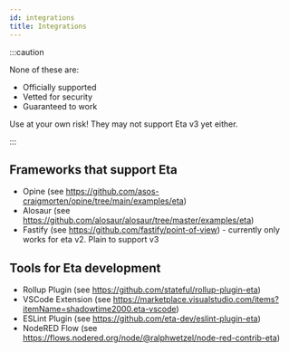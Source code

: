 ```yaml
---
id: integrations
title: Integrations
---
```


:::caution

None of these are:

- Officially supported
- Vetted for security
- Guaranteed to work

Use at your own risk! They may not support Eta v3 yet either.

:::

## Frameworks that support Eta

- Opine (see https://github.com/asos-craigmorten/opine/tree/main/examples/eta)
- Alosaur (see https://github.com/alosaur/alosaur/tree/master/examples/eta)
- Fastify (see https://github.com/fastify/point-of-view) - currently only works for eta v2. Plain to support v3

## Tools for Eta development

- Rollup Plugin (see https://github.com/stateful/rollup-plugin-eta)
- VSCode Extension (see https://marketplace.visualstudio.com/items?itemName=shadowtime2000.eta-vscode)
- ESLint Plugin (see https://github.com/eta-dev/eslint-plugin-eta)
- NodeRED Flow (see https://flows.nodered.org/node/@ralphwetzel/node-red-contrib-eta)
